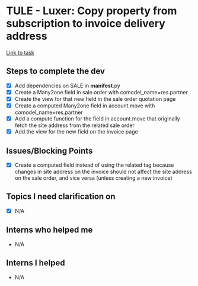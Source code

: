 # TULE - Luxer: Copy property from subscription to invoice delivery address

[Link to task](https://www.odoo.com/web#id=3362726&menu_id=4722&action=4665&active_id=3362708&model=project.task&view_type=form) 

## Steps to complete the dev
- [X] Add dependencies on SALE in __manifest__.py
- [X] Create a Many2one field in sale.order with comodel_name=res.partner
- [X] Create the view for that new field in the sale order quotation page
- [X] Create a computed Many2one field in account.move with comodel_name=res.partner
- [X] Add a compute function for the field in account.move that originally fetch the site address from the related sale order
- [X] Add the view for the new field on the invoice page

## Issues/Blocking Points
- [X] Create a computed field instead of using the related tag because changes in site address on the invoice should not affect the site address on the sale order, and vice versa (unless creating a new invoice)

## Topics I need clarification on
- [X] N/A
      
## Interns who helped me
- N/A

## Interns I helped
- N/A
